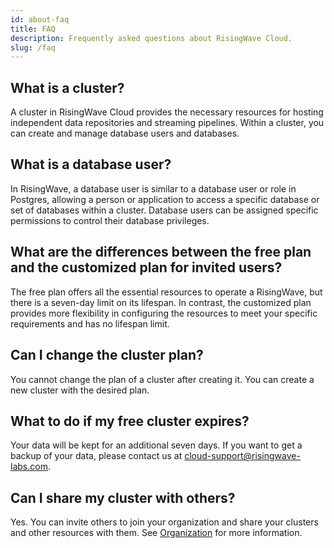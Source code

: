 ```yaml
---
id: about-faq
title: FAQ
description: Frequently asked questions about RisingWave Cloud.
slug: /faq
---
```


## What is a cluster?

A cluster in RisingWave Cloud provides the necessary resources for hosting independent data repositories and streaming pipelines. Within a cluster, you can create and manage database users and databases.

## What is a database user?

In RisingWave, a database user is similar to a database user or role in Postgres, allowing a person or application to access a specific database or set of databases within a cluster. Database users can be assigned specific permissions to control their database privileges.

## What are the differences between the free plan and the customized plan for invited users?

The free plan offers all the essential resources to operate a RisingWave, but there is a seven-day limit on its lifespan. In contrast, the customized plan provides more flexibility in configuring the resources to meet your specific requirements and has no lifespan limit.

## Can I change the cluster plan?

You cannot change the plan of a cluster after creating it. You can create a new cluster with the desired plan.

## What to do if my free cluster expires?

Your data will be kept for an additional seven days. If you want to get a backup of your data, please contact us at cloud-support@risingwave-labs.com.

## Can I share my cluster with others?

Yes. You can invite others to join your organization and share your clusters and other resources with them. See [Organization](/organization-overview.md) for more information.